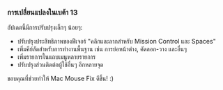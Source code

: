 ### การเปลี่ยนแปลงในเบต้า 13

อัปเดตนี้มีการปรับปรุงเล็กๆ น้อยๆ:

- ปรับปรุงประสิทธิภาพของฟีเจอร์ "คลิกและลากสำหรับ Mission Control และ Spaces"
- เพิ่มคีย์ลัดสำหรับการทำงานพื้นฐาน เช่น การย่อหน้าต่าง, คัดลอก-วาง และอื่นๆ
- เพิ่มรายการในแถบเมนูหลายรายการ
- ปรับปรุงส่วนติดต่อผู้ใช้อื่นๆ อีกหลายจุด

ขอบคุณที่ช่วยทำให้ Mac Mouse Fix ดีขึ้น! :)